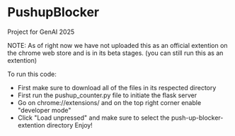 # PushupBlocker
Project for GenAI 2025

NOTE: As of right now we have not uploaded this as an official extention on the chrome web store and is in its beta stages. (you can still run this as an extention)

To run this code:
- First make sure to download all of the files in its respected directory
- First run the pushup_counter.py file to initiate the flask server
- Go on chrome://extensions/ and on the top right corner enable "developer mode"
- Click "Load unpressed" and make sure to select the push-up-blocker-extention directory
Enjoy!
